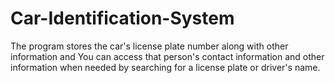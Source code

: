 # Car-Identification-System
The program stores the car's license plate number along with other information and You can access that person's contact information and other information when needed by searching for a license plate or driver's name.
